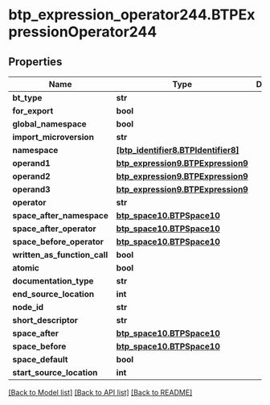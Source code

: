# btp_expression_operator244.BTPExpressionOperator244

## Properties
Name | Type | Description | Notes
------------ | ------------- | ------------- | -------------
**bt_type** | **str** |  | [optional] 
**for_export** | **bool** |  | [optional] 
**global_namespace** | **bool** |  | [optional] 
**import_microversion** | **str** |  | [optional] 
**namespace** | [**[btp_identifier8.BTPIdentifier8]**](BTPIdentifier8.md) |  | [optional] 
**operand1** | [**btp_expression9.BTPExpression9**](BTPExpression9.md) |  | [optional] 
**operand2** | [**btp_expression9.BTPExpression9**](BTPExpression9.md) |  | [optional] 
**operand3** | [**btp_expression9.BTPExpression9**](BTPExpression9.md) |  | [optional] 
**operator** | **str** |  | [optional] 
**space_after_namespace** | [**btp_space10.BTPSpace10**](BTPSpace10.md) |  | [optional] 
**space_after_operator** | [**btp_space10.BTPSpace10**](BTPSpace10.md) |  | [optional] 
**space_before_operator** | [**btp_space10.BTPSpace10**](BTPSpace10.md) |  | [optional] 
**written_as_function_call** | **bool** |  | [optional] 
**atomic** | **bool** |  | [optional] 
**documentation_type** | **str** |  | [optional] 
**end_source_location** | **int** |  | [optional] 
**node_id** | **str** |  | [optional] 
**short_descriptor** | **str** |  | [optional] 
**space_after** | [**btp_space10.BTPSpace10**](BTPSpace10.md) |  | [optional] 
**space_before** | [**btp_space10.BTPSpace10**](BTPSpace10.md) |  | [optional] 
**space_default** | **bool** |  | [optional] 
**start_source_location** | **int** |  | [optional] 

[[Back to Model list]](../README.md#documentation-for-models) [[Back to API list]](../README.md#documentation-for-api-endpoints) [[Back to README]](../README.md)


